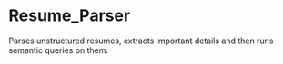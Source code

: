 # Resume_Parser
Parses unstructured resumes, extracts important details and then runs semantic queries on them.
